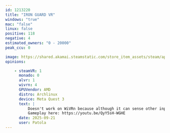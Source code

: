 ```yaml
---
id: 1213220
title: "IRON GUARD VR"
windows: "true"
mac: "false"
linux: false
positive: 118
negative: 4
estimated_owners: "0 - 20000"
peak_ccu: 0

image: https://shared.akamai.steamstatic.com/store_item_assets/steam/apps/1213220/header.jpg?t=1712954007
opinions:

    - steamVR: 1
      monado: 0
      alvr: 1
      wivrn: 4
      GPUVendor: AMD
      distro: Archlinux
      device: Meta Quest 3
      text: |
          Doesn't work on WiVRn because although it can sense other inputs, it doesn't sense the triggers, so you can not select items of the main menu. However it works via ALVR and Steam Link.
          Gameplay here: https://youtu.be/QyY5sH-WGHE
      date: 2025-09-21
      user: Patola
---
```

